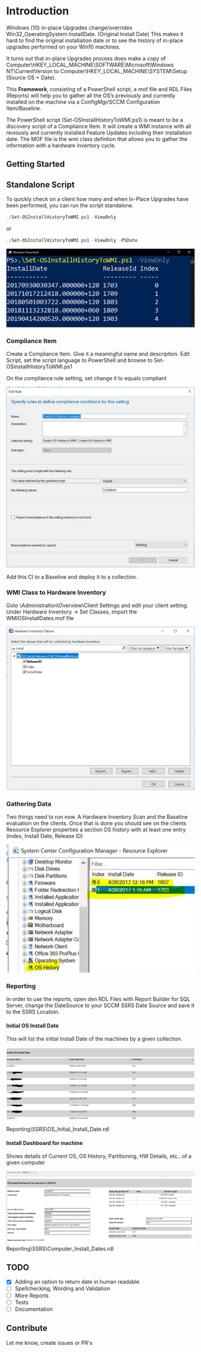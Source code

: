 # Introduction

Windows (10) in-place Upgrades change/overrides Win32_OperatingSystem.InstallDate. (Original Install Date)
This makes it hard to find the original installation date or to see the history of in-place upgrades performed on your Win10 machines.

It turns out that in-place Upgrades process does make a copy of Computer\HKEY_LOCAL_MACHINE\SOFTWARE\Microsoft\Windows NT\CurrentVersion to Computer\HKEY_LOCAL_MACHINE\SYSTEM\Setup (Source OS + Date).

This **Framework**, consisting of a PowerShell script, a mof file and RDL Files (Reports) will help you to gather all the OS’s previously and currently installed on the machine via a ConfigMgr/SCCM Configuration Item/Baseline.

The PowerShell script (Set-OSInstallHistoryToWMI.ps1) is meant to be a discovery script of a Compliance Item. It will create a WMI instance with all reviously and currently installed Feature Updates including their installation date. The MOF file is the wmi class defintion that allows you to gather the information with a hardware inventory cycle.

## Getting Started

## Standalone Script

To quickly check on a client how many and when In-Place Upgrades have been performed, you can run the script standalone.

```powershell
./Set-OSInstallHistoryToWMI.ps1 -ViewOnly
```
or
```powershell
./Set-OSInstallHistoryToWMI.ps1 -ViewOnly -PSDate
```

![Alt text](/res/StandAloneScript.png "Stand Alone Script")

### Compliance Item

Create a Compliance Item. Give it a meaningful name and description.
Edit Script, set the script language to PowerShell and browse to Set-OSinstallHistoryToWMI.ps1

On the compliance rule setting, set change it to equals compliant

![Alt text](/res/CI_Rule.png "CI Rule")

Add this CI to a Baseline and deploy it to a collection.

### WMI Class to Hardware Inventory

Goto \Administration\Overview\Client Settings and edit your client setting.
Under Hardware Inventory -> Set Classes, import the WMIOSInstallDates.mof file

![Alt text](/res/Hinv_MOF_import.png "Hinv MOF import")

### Gathering Data

Two things need to run now. A Hardware Inventory Scan and the Baseline evaluation on the clients.
Once that is done you should see on the clients Resource Explorer properties a section OS history
with at least one entry (index, Install Date, Release ID)

![Alt text](/res/ResourceExplorer_example.png "Resource Explorer")

### Reporting

In order to use the reports, open den RDL Files with Report Builder for SQL Server,
change the DateSource to your SCCM SSRS Date Source and save it to the SSRS Location.

#### Initial OS Install Date

This will list the initial Install Date of the machines by a given collection.

![Alt text](/res/Initial_OS_Install_Date.jpg "Initial OS Install Date Report")
Reporting\SSRS\OS_Initial_Install_Date.rdl

#### Install Dashboard for machine

Shows details of Current OS, OS History, Partitioning, HW Details, etc.. of a given computer

![Alt text](/res/OS_Install_Dashboard_for_machine.PNG "OS install Dashboard for machine")
Reporting\SSRS\Computer_Install_Dates.rdl

## TODO
- [x] Adding an option to return date in human readable
- [ ] Spellchecking, Wording and Validation
- [ ] More Reports
- [ ] Tests
- [ ] Documentation

## Contribute

Let me know, create issues or PR's
